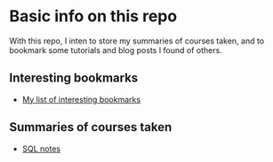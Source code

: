# Basic info on this repo

With this repo, I inten to store my summaries of courses taken, and to bookmark some tutorials and blog posts I found of others.


## Interesting bookmarks

+ [My list of interesting bookmarks](Useful_links.md)


## Summaries of courses taken

+ [SQL notes](SQL_01_basics.md)

